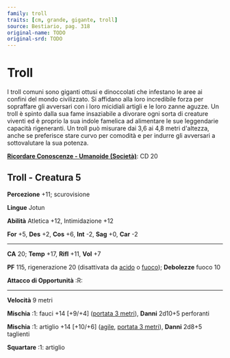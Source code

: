 ```yaml
---
family: troll
traits: [cm, grande, gigante, troll]
source: Bestiario, pag. 318
original-name: TODO
original-srd: TODO
---
```


# Troll

I troll comuni sono giganti ottusi e dinoccolati che infestano le aree ai
confini del mondo civilizzato. Si affidano alla loro incredibile forza per
sopraffare gli avversari con i loro micidiali artigli e le loro zanne aguzze. Un
troll è spinto dalla sua fame insaziabile a divorare ogni sorta di creature
viventi ed è proprio la sua indole famelica ad alimentare le sue leggendarie
capacità rigeneranti. Un troll può misurare dai 3,6 ai 4,8 metri d'altezza,
anche se preferisce stare curvo per comodità e per indurre gli avversari a
sottovalutare la sua potenza.

**[Ricordare Conoscenze - Umanoide (Società)](/azioni/ricordare-conoscenze)**:
CD 20

## Troll - Creatura 5

**Percezione** +11; scurovisione

**Lingue** Jotun

**Abilità** Atletica +12, Intimidazione +12

**For** +5, **Des** +2, **Cos** +6, **Int** -2, **Sag** +0, **Car** -2

---

**CA** 20; **Temp** +17, **Rifl** +11, **Vol** +7

**PF** 115, rigenerazione 20 (disattivata da [acido](/tratti/acido) o
[fuoco](/tratti/fuoco)); **Debolezze** fuoco 10

**Attacco di Opportunità** :R:

---

**Velocità** 9 metri

**Mischia** :1: fauci +14 \[+9/+4] ([portata 3 metri](/tratti/portata)),
**Danni** 2d10+5 perforanti

**Mischia** :1: artiglio +14 \[+10/+6] ([agile](/tratti/agile),
[portata 3 metri](/tratti/portata)), **Danni** 2d8+5 taglienti

**Squartare** :1: artiglio
